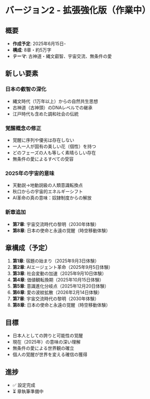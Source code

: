# バージョン2 - 拡張強化版（作業中）

## 概要
- **作成予定**: 2025年6月15日-
- **構成**: 8章・約5万字
- **テーマ**: 古神道・縄文叡智、宇宙交流、無条件の愛

## 新しい要素
### 日本の叡智の深化
- 縄文時代（1万年以上）からの自然共生思想
- 古神道（古神頭）のDNAレベルでの継承
- 江戸時代も含めた調和社会の伝統

### 覚醒概念の修正
- 覚醒に序列や優劣は存在しない
- 一人一人が固有の美しい花（個性）を持つ
- どのフェーズの人も等しく素晴らしい存在
- 無条件の愛によるすべての受容

### 2025年の宇宙的意味
- 天動説→地動説級の人類意識転換点
- 秋口からの宇宙的エネルギーシフト
- AI革命の真の意味：奴隷制度からの解放

### 新章追加
- **第7章**: 宇宙交流時代の黎明（2030年体験）
- **第8章**: 日本の使命と永遠の覚醒（時空移動体験）

## 章構成（予定）
1. **第1章**: 宿題の始まり（2025年9月3日体験）
2. **第2章**: AIエージェント革命（2025年9月5日体験）
3. **第3章**: 社会変動の加速（2025年9月10日体験）
4. **第4章**: 価値観転換期（2025年10月15日体験）
5. **第5章**: 意識進化分岐点（2025年12月20日体験）
6. **第6章**: 愛の波紋拡散（2026年2月14日体験）
7. **第7章**: 宇宙交流時代の黎明（2030年体験）
8. **第8章**: 日本の使命と永遠の覚醒（時空移動体験）

## 目標
- 日本人としての誇りと可能性の覚醒
- 現在（2025年）の意味の深い理解
- 無条件の愛による世界観の確立
- 個人の覚醒が世界を変える確信の獲得

## 進捗
- ✅ 設定完成
- ⏳ 章執筆準備中